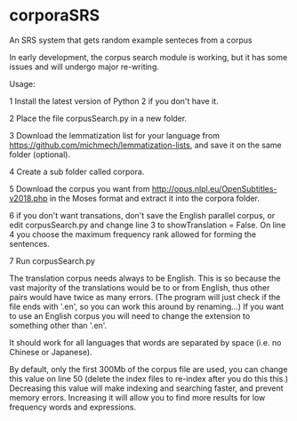 # corporaSRS
An SRS system that gets random example senteces from a corpus

In early development, the corpus search module is working, but it has some issues and will undergo major re-writing.


Usage:

1 Install the latest version of Python 2 if you don't have it.

2 Place the file corpusSearch.py in a new folder.

3 Download the lemmatization list for your language from https://github.com/michmech/lemmatization-lists, and save it on the same folder (optional).

4 Create a sub folder called corpora.

5 Download the corpus you want from http://opus.nlpl.eu/OpenSubtitles-v2018.php in the Moses format and extract it into the corpora folder.

6 if you don't want transations, don't save the English parallel corpus, or edit corpusSearch.py and change line 3 to showTranslation = False. On line 4 you choose the maximum frequency rank allowed for forming the sentences.

7 Run corpusSearch.py

The translation corpus needs always to be English. This is so because the vast majority of the translations would be to or from English, thus other pairs would have twice as many errors. (The program will just check if the file ends with '.en', so you can work this around by renaming...) If you want to use an English corpus you will need to change the extension to something other than '.en'.

It should work for all languages that words are separated by space (i.e. no Chinese or Japanese). 

By default, only the first 300Mb of the corpus file are used, you can change this value on line 50 (delete the index files to re-index after you do this this.) Decreasing this value will make indexing and searching faster, and prevent memory errors. Increasing it will allow you to find more results for low frequency words and expressions.
